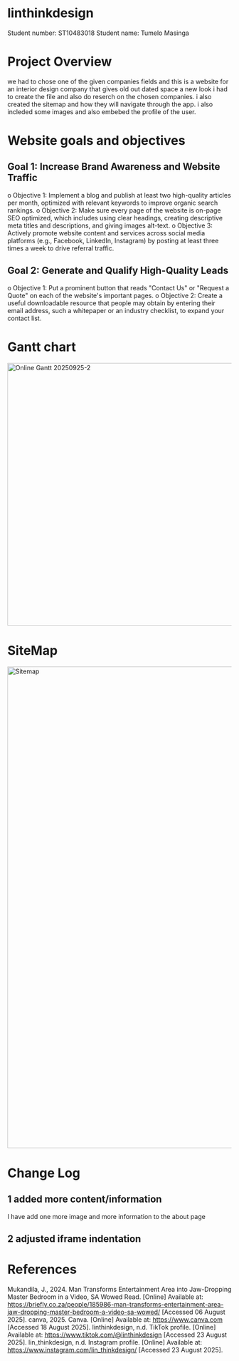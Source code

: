 # linthinkdesign
Student number: ST10483018
Student name: Tumelo Masinga
# Project Overview
we had to chose one of the given companies fields and this  is a website for an interior design company that gives old out dated space a new look i had to create the file and also do reserch on the chosen companies. i also created the sitemap and how they will navigate through the app. i also incleded some images and also embebed the profile of the user. 
# Website goals and objectives
## Goal 1: Increase Brand Awareness and Website Traffic
o	Objective 1: Implement a blog and publish at least two high-quality articles per month, optimized with relevant keywords to improve organic search rankings.
o	Objective 2: Make sure every page of the website is on-page SEO optimized, which includes using clear headings, creating descriptive meta titles and descriptions, and giving images alt-text.
o	Objective 3: Actively promote website content and services across social media platforms (e.g., Facebook, LinkedIn, Instagram) by posting at least three times a week to drive referral traffic.
## Goal 2: Generate and Qualify High-Quality Leads
o	Objective 1: Put a prominent button that reads "Contact Us" or "Request a Quote" on each of the website's important pages.
o	Objective 2: Create a useful downloadable resource that people may obtain by entering their email address, such a whitepaper or an industry checklist, to expand your contact list.

# Gantt chart

<img width="1410" height="589" alt="Online Gantt 20250925-2" src="https://github.com/user-attachments/assets/dd9f2dc8-b9ec-4ec6-b5b0-1b33d4d4e381" />

# SiteMap

<img width="1920" height="1080" alt="Sitemap" src="https://github.com/user-attachments/assets/dee8ac55-86a9-41ea-a4a1-5fe3a43039a1" />

# Change Log

## 1 added more content/information
I have add one more image and more information to the about page

## 2 adjusted iframe indentation 

# References
Mukandila, J., 2024. Man Transforms Entertainment Area into Jaw-Dropping Master Bedroom in a Video, SA Wowed Read. [Online] 
Available at: https://briefly.co.za/people/185986-man-transforms-entertainment-area-jaw-dropping-master-bedroom-a-video-sa-wowed/
[Accessed 06 August 2025].
canva, 2025. Canva. [Online] 
Available at: https://www.canva.com
[Accessed 18 August 2025].
linthinkdesign, n.d. TikTok profile. [Online] 
Available at: https://www.tiktok.com/@linthinkdesign
[Accessed 23 August 2025].
lin_thinkdesign, n.d. Instagram profile. [Online] 
Available at: https://www.instagram.com/lin_thinkdesign/
[Accessed 23 August 2025].


